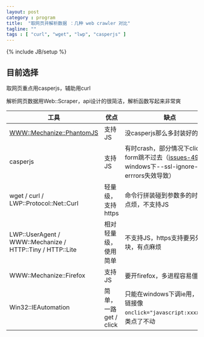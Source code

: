 ```yaml
---
layout: post
category : program
title:  "取网页并解析数据 ：几种 web crawler 对比"
tagline: ""
tags : [ "curl", "wget", "lwp", "casperjs" ] 
---
```

{% include JB/setup %}

## 目前选择

取网页重点用casperjs，辅助用curl

解析网页数据用Web::Scraper，api设计的很简洁，解析函数写起来非常爽 
 
| 工具 | 优点 | 缺点 |
| ---- | ---- | ---- |
| [WWW::Mechanize::PhantomJS](https://metacpan.org/release/WWW-Mechanize-PhantomJS) | 支持JS | 没casperjs那么多封装好的函数
| casperjs | 支持JS | 有时crash，部分情况下click form跳不过去（[issues-49](https://github.com/n1k0/casperjs/issues/49#issuecomment-23147718)，windows下--ssl-ignore-errrors失效导致）
| wget / curl / LWP::Protocol::Net::Curl | 轻量级，支持https | 命令行拼装碰到参数多的时候有点烦，不支持JS
| LWP::UserAgent / WWW::Mechanize / HTTP::Tiny / HTTP::Lite | 相对轻量级，使用简单 | 不支持JS，https支持要另外装模块，有点麻烦
| WWW::Mechanize::Firefox | 支持JS | 要开firefox，多进程容易僵住
| Win32::IEAutomation | 简单，一路 get / click | 只能在windows下调ie用，有些链接像``onclick="javascript:xxxx()"``之类点了不动
